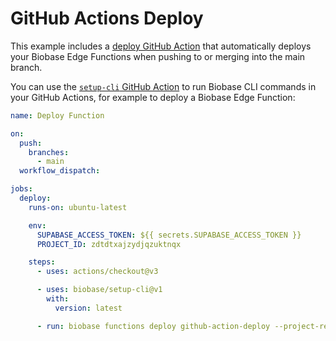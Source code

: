 # GitHub Actions Deploy

This example includes a [deploy GitHub Action](./../../../.github/workflows/deploy.yaml) that automatically deploys your Biobase Edge Functions when pushing to or merging into the main branch.

You can use the [`setup-cli` GitHub Action](https://github.com/marketplace/actions/biobase-cli-action) to run Biobase CLI commands in your GitHub Actions, for example to deploy a Biobase Edge Function:

```yaml
name: Deploy Function

on:
  push:
    branches:
      - main
  workflow_dispatch:

jobs:
  deploy:
    runs-on: ubuntu-latest

    env:
      SUPABASE_ACCESS_TOKEN: ${{ secrets.SUPABASE_ACCESS_TOKEN }}
      PROJECT_ID: zdtdtxajzydjqzuktnqx

    steps:
      - uses: actions/checkout@v3

      - uses: biobase/setup-cli@v1
        with:
          version: latest

      - run: biobase functions deploy github-action-deploy --project-ref $PROJECT_ID
```
